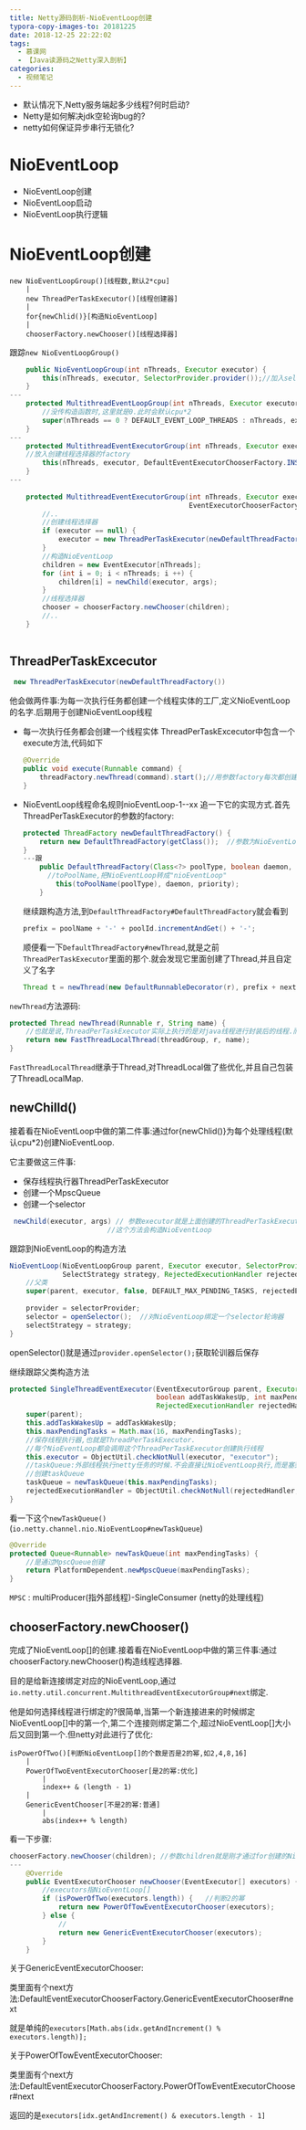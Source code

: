 ```yaml
---
title: Netty源码剖析-NioEventLoop创建
typora-copy-images-to: 20181225
date: 2018-12-25 22:22:02
tags:
  - 慕课网
  - 【Java读源码之Netty深入剖析】
categories:
  - 视频笔记
---
```


- 默认情况下,Netty服务端起多少线程?何时启动?
- Netty是如何解决jdk空轮询bug的?
- netty如何保证异步串行无锁化?

# NioEventLoop

- NioEventLoop创建 
- NioEventLoop启动
- NioEventLoop执行逻辑

# NioEventLoop创建 

```
new NioEventLoopGroup()[线程数,默认2*cpu]
	|
	new ThreadPerTaskExecutor()[线程创建器]
	|
	for{newChlid()}[构造NioEventLoop]
	|
	chooserFactory.newChooser()[线程选择器]
```

跟踪`new NioEventLoopGroup()`

```java
    public NioEventLoopGroup(int nThreads, Executor executor) {
        this(nThreads, executor, SelectorProvider.provider());//加入selector
    }
---
    protected MultithreadEventLoopGroup(int nThreads, Executor executor, Object... args) {
    	//没传构造函数时,这里就是0.此时会默认cpu*2
        super(nThreads == 0 ? DEFAULT_EVENT_LOOP_THREADS : nThreads, executor, args);
    }
---
    protected MultithreadEventExecutorGroup(int nThreads, Executor executor, Object... args) {
    //放入创建线程选择器的factory
        this(nThreads, executor, DefaultEventExecutorChooserFactory.INSTANCE, args);
    }
---
    
    protected MultithreadEventExecutorGroup(int nThreads, Executor executor,
                                            EventExecutorChooserFactory chooserFactory, Object... args) {
    	//..
    	//创建线程选择器
        if (executor == null) {
            executor = new ThreadPerTaskExecutor(newDefaultThreadFactory());
        }
		//构造NioEventLoop
        children = new EventExecutor[nThreads];
        for (int i = 0; i < nThreads; i ++) {
            children[i] = newChild(executor, args);
        }
		//线程选择器
        chooser = chooserFactory.newChooser(children);
		//..
    }
    
```

## ThreadPerTaskExcecutor

```java
 new ThreadPerTaskExecutor(newDefaultThreadFactory())
```

他会做两件事:为每一次执行任务都创建一个线程实体的工厂,定义NioEventLoop的名字.后期用于创建NioEventLoop线程

- 每一次执行任务都会创建一个线程实体
  ThreadPerTaskExcecutor中包含一个execute方法,代码如下

  ```java
  @Override
  public void execute(Runnable command) {
      threadFactory.newThread(command).start();//用参数factory每次都创建线程
  }
  ```

- NioEventLoop线程命名规则nioEventLoop-1--xx
  追一下它的实现方式.首先ThreadPerTaskExecutor的参数的factory:

  ```java
  protected ThreadFactory newDefaultThreadFactory() {
      return new DefaultThreadFactory(getClass());	//参数为NioEventLoop.class
  }
  ---跟
      public DefaultThreadFactory(Class<?> poolType, boolean daemon, int priority) {
      	//toPoolName,把NioEventLoop转成"nioEventLoop"
          this(toPoolName(poolType), daemon, priority);
      } 
  ```

   继续跟构造方法,到`DefaultThreadFactory#DefaultThreadFactory`就会看到

  ```java
  prefix = poolName + '-' + poolId.incrementAndGet() + '-'; 
  ```

  顺便看一下`DefaultThreadFactory#newThread`,就是之前`ThreadPerTaskExecutor`里面的那个.就会发现它里面创建了Thread,并且自定义了名字

  ```java
  Thread t = newThread(new DefaultRunnableDecorator(r), prefix + nextId.incrementAndGet()); 
  ```

`newThread`方法源码:

```java
protected Thread newThread(Runnable r, String name) {
    //也就是说,ThreadPerTaskExecutor实际上执行的是对java线程进行封装后的线程.而不是原生的
    return new FastThreadLocalThread(threadGroup, r, name);
}
```

`FastThreadLocalThread`继承于Thread,对ThreadLocal做了些优化,并且自己包装了ThreadLocalMap.



## newChilld()

接着看在NioEventLoop中做的第二件事:通过for{newChlid()}为每个处理线程(默认cpu*2)创建NioEventLoop.

它主要做这三件事:

- 保存线程执行器ThreadPerTaskExecutor
- 创建一个MpscQueue
- 创建一个selector

```java
 newChild(executor, args) // 参数executor就是上面创建的ThreadPerTaskExecutor.
     					//这个方法会构造NioEventLoop
```

跟踪到NioEventLoop的构造方法

```java
NioEventLoop(NioEventLoopGroup parent, Executor executor, SelectorProvider selectorProvider,
             SelectStrategy strategy, RejectedExecutionHandler rejectedExecutionHandler) {
    //父类
    super(parent, executor, false, DEFAULT_MAX_PENDING_TASKS, rejectedExecutionHandler);
    
    provider = selectorProvider;
    selector = openSelector();	//对NioEventLoop绑定一个selector轮询器
    selectStrategy = strategy;
}
```

openSelector()就是通过`provider.openSelector();`获取轮训器后保存

继续跟踪父类构造方法

```java
protected SingleThreadEventExecutor(EventExecutorGroup parent, Executor executor,
                                    boolean addTaskWakesUp, int maxPendingTasks,
                                    RejectedExecutionHandler rejectedHandler) {
    super(parent);
    this.addTaskWakesUp = addTaskWakesUp;
    this.maxPendingTasks = Math.max(16, maxPendingTasks);
    //保存线程执行器,也就是ThreadPerTaskExecutor.
    //每个NioEventLoop都会调用这个ThreadPerTaskExecutor创建执行线程
    this.executor = ObjectUtil.checkNotNull(executor, "executor");
    //taskQueue:外部线程执行netty任务的时候.不会直接让NioEventLoop执行,而是塞到队列里面让它执行
    //创建taskQueue
    taskQueue = newTaskQueue(this.maxPendingTasks);
    rejectedExecutionHandler = ObjectUtil.checkNotNull(rejectedHandler, "rejectedHandler");
}
```

看一下这个`newTaskQueue()`(`io.netty.channel.nio.NioEventLoop#newTaskQueue`)

```java
@Override
protected Queue<Runnable> newTaskQueue(int maxPendingTasks) {
    //是通过MpscQueue创建
    return PlatformDependent.newMpscQueue(maxPendingTasks);
} 
```

`MPSC` :  multiProducer(指外部线程)-SingleConsumer (netty的处理线程)

## chooserFactory.newChooser()

完成了NioEventLoop[]的创建.接着看在NioEventLoop中做的第三件事:通过chooserFactory.newChooser()构造线程选择器.

目的是给新连接绑定对应的NioEventLoop,通过`io.netty.util.concurrent.MultithreadEventExecutorGroup#next`绑定.

他是如何选择线程进行绑定的?很简单,当第一个新连接进来的时候绑定NioEventLoop[]中的第一个,第二个连接则绑定第二个,超过NioEventLoop[]大小后又回到第一个.但netty对此进行了优化:

```
isPowerOfTwo()[判断NioEventLoop[]的个数是否是2的幂,如2,4,8,16]
	|
	PowerOfTwoEventExecutorChooser[是2的幂:优化]
		|
		index++ & (length - 1)
	|
	GenericEventChooser[不是2的幂:普通]
		|
		abs(index++ % length)
```

看一下步骤:

```java
chooserFactory.newChooser(children); //参数children就是刚才通过for创建的NioEventLoop的数组
---
    @Override
    public EventExecutorChooser newChooser(EventExecutor[] executors) {
    	//executors指NioEventLoop[]
        if (isPowerOfTwo(executors.length)) {	//判断2的幂
            return new PowerOfTowEventExecutorChooser(executors);
        } else {
            //
            return new GenericEventExecutorChooser(executors);
        }
    }
```

关于GenericEventExecutorChooser:

类里面有个next方法:DefaultEventExecutorChooserFactory.GenericEventExecutorChooser#next

就是单纯的`executors[Math.abs(idx.getAndIncrement() % executors.length)];`

关于PowerOfTowEventExecutorChooser:

类里面有个next方法:DefaultEventExecutorChooserFactory.PowerOfTowEventExecutorChooser#next

返回的是`executors[idx.getAndIncrement() & executors.length - 1]`

